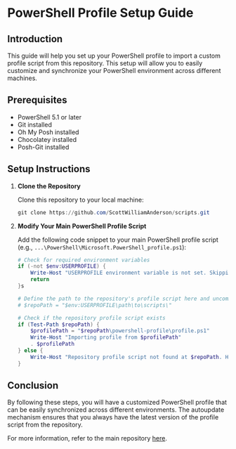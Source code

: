 # PowerShell Profile Setup Guide

## Introduction

This guide will help you set up your PowerShell profile to import a custom profile script from this repository. This setup will allow you to easily customize and synchronize your PowerShell environment across different machines.

## Prerequisites

- PowerShell 5.1 or later
- Git installed
- Oh My Posh installed
- Chocolatey installed
- Posh-Git installed

## Setup Instructions

1. **Clone the Repository**

   Clone this repository to your local machine:

   ```powershell
   git clone https://github.com/ScottWilliamAnderson/scripts.git
   ```

2. **Modify Your Main PowerShell Profile Script**

   Add the following code snippet to your main PowerShell profile script (e.g., `...\PowerShell\Microsoft.PowerShell_profile.ps1`):

   ```powershell
   # Check for required environment variables
   if (-not $env:USERPROFILE) {
       Write-Host "USERPROFILE environment variable is not set. Skipping profile import."
       return
   }s

   # Define the path to the repository's profile script here and uncomment the following line
   # $repoPath = "$env:USERPROFILE\path\to\scripts\"

   # Check if the repository profile script exists
   if (Test-Path $repoPath) {
       $profilePath = "$repoPath\powershell-profile\profile.ps1"
       Write-Host "Importing profile from $profilePath"
       . $profilePath 
   } else {
       Write-Host "Repository profile script not found at $repoPath. Have you defined $repoPath in profile.ps1?"
   }
   ```

## Conclusion

By following these steps, you will have a customized PowerShell profile that can be easily synchronized across different environments. The autoupdate mechanism ensures that you always have the latest version of the profile script from the repository.

For more information, refer to the main repository [here](../README.md).
